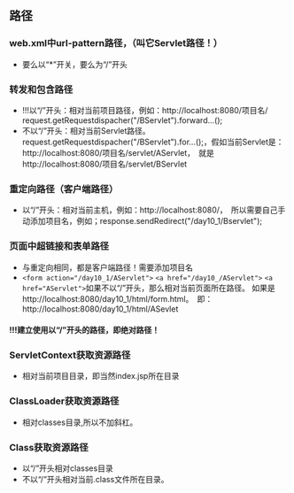 ## 路径

### web.xml中url-pattern路径，（叫它Servlet路径！）
+ 要么以“*”开关，要么为“/”开头

### 转发和包含路径
+ !!!以“/”开头：相对当前项目路径，例如：http://localhost:8080/项目名/　request.getRequestdispacher("/BServlet").forward...();
+ 不以“/”开头：相对当前Servlet路径。 request.getRequestdispacher("/BServlet").for...();，假如当前Servlet是：http://localhost:8080/项目名/servlet/AServlet，　就是http://localhost:8080/项目名/servlet/BServlet

###  重定向路径（客户端路径）
+ 以“/”开头：相对当前主机，例如：http://localhost:8080/，　所以需要自己手动添加项目名，例如；response.sendRedirect("/day10_1/Bservlet");

### 页面中超链接和表单路径
+ 与重定向相同，都是客户端路径！需要添加项目名
+ `<form action="/day10_1/AServlet">`
`<a href="/day10_/AServlet">`
`<a href="AServlet">`如果不以“/”开头，那么相对当前页面所在路径。
 如果是http://localhost:8080/day10_1/html/form.html。　即：http://localhost:8080/day10_1/html/ASevlet
####  !!!建立使用以“/”开头的路径，即绝对路径！
	
### ServletContext获取资源路径
+ 相对当前项目目录，即当然index.jsp所在目录
### ClassLoader获取资源路径
+ 相对classes目录,所以不加斜杠。
###  Class获取资源路径
+ 以“/”开头相对classes目录
+ 不以“/”开头相对当前.class文件所在目录。
